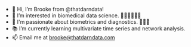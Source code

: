 - 👋 Hi, I’m Brooke from @thatdarndata!
- 👀 I’m interested in biomedical data science. 👩🏻‍🔬👩🏻‍💻
- 💞️ I'm passionate about biometrics and diagnostics. 👩🏻‍⚕️
- 📚 I’m currently learning multivariate time series and network analysis.
- 📫 Email me at brooke@thatdarndata.com 

<!---
thatdarndata/thatdarndata is a ✨ special ✨ repository because its `README.md` (this file) appears on your GitHub profile.
You can click the Preview link to take a look at your changes.
--->
